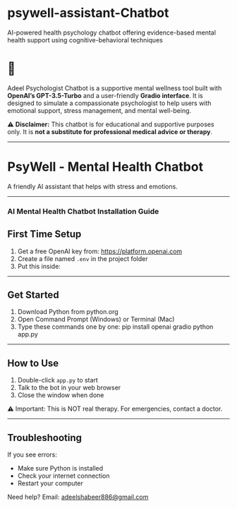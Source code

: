 # psywell-assistant-Chatbot
AI-powered health psychology chatbot offering evidence-based mental health support using cognitive-behavioral techniques
# 🧠 

Adeel Psychologist Chatbot is a supportive mental wellness tool built with **OpenAI’s GPT-3.5-Turbo** and a user-friendly **Gradio interface**. It is designed to simulate a compassionate psychologist to help users with emotional support, stress management, and mental well-being.

⚠️ **Disclaimer:** This chatbot is for educational and supportive purposes only. It is **not a substitute for professional medical advice or therapy**.

---

# PsyWell - Mental Health Chatbot

A friendly AI assistant that helps with stress and emotions.

---

###   AI Mental Health Chatbot Installation Guide

## First Time Setup

1. Get a free OpenAI key from: https://platform.openai.com
2. Create a file named `.env` in the project folder
3. Put this inside:

 ---

## Get Started

1. Download Python from python.org
2. Open Command Prompt (Windows) or Terminal (Mac)
3. Type these commands one by one:
pip install openai gradio
python app.py

---

## How to Use

1. Double-click `app.py` to start
2. Talk to the bot in your web browser
3. Close the window when done

⚠️ Important: This is NOT real therapy. For emergencies, contact a doctor.

---

## Troubleshooting

If you see errors:
- Make sure Python is installed
- Check your internet connection
- Restart your computer

Need help? Email: adeelshabeer886@gmail.com


